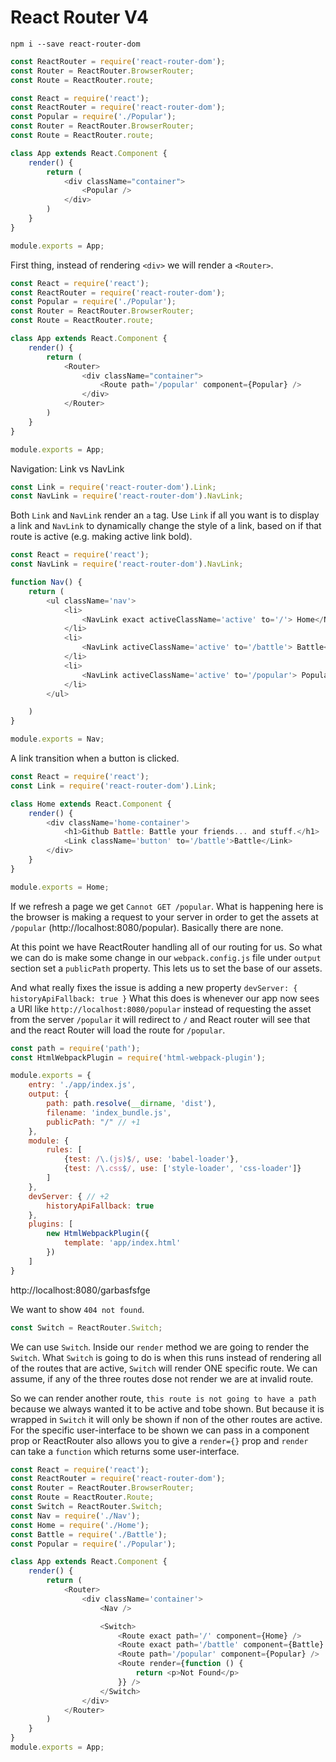 # React Router V4

    npm i --save react-router-dom
    
```javascript
const ReactRouter = require('react-router-dom');
const Router = ReactRouter.BrowserRouter;
const Route = ReactRouter.route;
```
    
```javascript
const React = require('react');
const ReactRouter = require('react-router-dom');
const Popular = require('./Popular');
const Router = ReactRouter.BrowserRouter;
const Route = ReactRouter.route;

class App extends React.Component {
    render() {
        return (
            <div className="container">
                <Popular />
            </div>
        )
    }
}

module.exports = App;
```

First thing, instead of rendering `<div>` we will render a `<Router>`. 

```javascript
const React = require('react');
const ReactRouter = require('react-router-dom');
const Popular = require('./Popular');
const Router = ReactRouter.BrowserRouter;
const Route = ReactRouter.route;

class App extends React.Component {
    render() {
        return (
            <Router>
                <div className="container">
                    <Route path='/popular' component={Popular} />
                </div>
            </Router>
        )
    }
}

module.exports = App;
```

Navigation: Link vs NavLink

```javascript
const Link = require('react-router-dom').Link;
const NavLink = require('react-router-dom').NavLink;
```

Both `Link` and `NavLink` render an `a` tag. Use `Link` if all you want is to display a link and `NavLink` to dynamically change the style of a link, based on if that route is active (e.g. making active link bold).

```javascript
const React = require('react');
const NavLink = require('react-router-dom').NavLink;

function Nav() {
    return (
        <ul className='nav'>
            <li>
                <NavLink exact activeClassName='active' to='/'> Home</NavLink>
            </li>
            <li>
                <NavLink activeClassName='active' to='/battle'> Battle</NavLink>
            </li>
            <li>
                <NavLink activeClassName='active' to='/popular'> Popular</NavLink>
            </li>
        </ul>

    )
}

module.exports = Nav;
```

A link transition when a button is clicked. 

```javascript
const React = require('react');
const Link = require('react-router-dom').Link;

class Home extends React.Component {
    render() {
        <div className='home-container'>
            <h1>Github Battle: Battle your friends... and stuff.</h1>
            <Link className='button' to='/battle'>Battle</Link>
        </div>
    }
}

module.exports = Home;
```

If we refresh a page we get `Cannot GET /popular`. What is happening here is the browser is making a request to your server
in order to get the assets at `/popular` (http://localhost:8080/popular). Basically there are none. 

At this point we have ReactRouter handling all of our routing for us. So what we can do is make some change in our 
`webpack.config.js` file under `output` section set a `publicPath` property. This lets us to set the base of our assets.

And what really fixes the issue is adding a new property `devServer: { historyApiFallback: true }` What this does is whenever
our app now sees a URl like `http://localhost:8080/popular` instead of requesting the asset from the server `/popular` it will 
redirect to `/` and React router will see that and the react Router will load the route for `/popular`. 


```javascript
const path = require('path');
const HtmlWebpackPlugin = require('html-webpack-plugin');

module.exports = {
    entry: './app/index.js',
    output: {
        path: path.resolve(__dirname, 'dist'),
        filename: 'index_bundle.js',
        publicPath: "/" // +1
    },
    module: {
        rules: [
            {test: /\.(js)$/, use: 'babel-loader'},
            {test: /\.css$/, use: ['style-loader', 'css-loader']}
        ]
    },
    devServer: { // +2
        historyApiFallback: true
    },
    plugins: [
        new HtmlWebpackPlugin({
            template: 'app/index.html'
        })
    ]
}
```

http://localhost:8080/garbasfsfge

We want to show `404 not found`.  

```javascript
const Switch = ReactRouter.Switch;
```

We can use `Switch`. Inside our `render` method we are going to render the `Switch`. What `Switch` is going to do is when
this runs instead of rendering all of the routes that are active, `Switch` will render ONE specific route. We can assume, 
if any of the three routes dose not render we are at invalid route. 

So we can render another route, `this route is not going to have a path` because we always wanted it to be active and tobe
shown. But because it is wrapped in `Switch` it will only be shown if non of the other routes are active. For the specific 
user-interface to be shown we can pass in a component prop or ReactRouter also allows you to give a `render={}` prop and 
`render` can take a `function` which returns some user-interface. 

```javascript
const React = require('react');
const ReactRouter = require('react-router-dom');
const Router = ReactRouter.BrowserRouter;
const Route = ReactRouter.Route;
const Switch = ReactRouter.Switch;
const Nav = require('./Nav');
const Home = require('./Home');
const Battle = require('./Battle');
const Popular = require('./Popular');

class App extends React.Component {
    render() {
        return (
            <Router>
                <div className='container'>
                    <Nav />

                    <Switch>
                        <Route exact path='/' component={Home} />
                        <Route exact path='/battle' component={Battle} />
                        <Route path='/popular' component={Popular} />
                        <Route render={function () {
                            return <p>Not Found</p>
                        }} />
                    </Switch>
                </div>
            </Router>
        )
    }
}
module.exports = App;
```